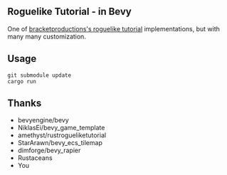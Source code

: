 ## Roguelike Tutorial - in Bevy

One of [bracketproductions's roguelike tutorial](https://bfnightly.bracketproductions.com/) implementations, but with many many customization.

## Usage
```
git submodule update
cargo run
```

## Thanks
* bevyengine/bevy
* NiklasEi/bevy_game_template
* amethyst/rustrogueliketutorial
* StarArawn/bevy_ecs_tilemap
* dimforge/bevy_rapier
* Rustaceans
* You